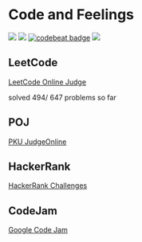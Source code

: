 # Code and Feelings
![](https://img.shields.io/badge/language-C++-orange.svg) ![](https://img.shields.io/badge/language-python-orange.svg) [![codebeat badge](https://codebeat.co/badges/69c41dda-6714-463c-9d88-3583ec87ec3e)](https://codebeat.co/projects/github-com-kaiboliu-algorithm_online_judge-master) ![](http://progressed.io/bar/98?title=progress)

## LeetCode  
[LeetCode Online Judge](https://leetcode.com)


solved 494/ 647 problems so far

## POJ
[PKU JudgeOnline](http://poj.org/problemlist)

## HackerRank
[HackerRank Challenges](https://www.hackerrank.com/domains/algorithms/dynamic-programming)

## CodeJam
[Google Code Jam](https://code.google.com/codejam)
